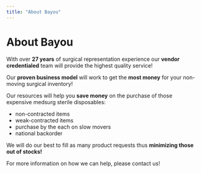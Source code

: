 ```yaml
---
title: "About Bayou"
---
```


# About Bayou

With over **27 years** of surgical representation experience our **vendor credentialed** team will provide the highest quality service!

Our **proven business model** will work to get the **most money** for your non-moving surgical inventory!

Our resources will help you **save money** on the purchase of those expensive medsurg sterile disposables:

- non-contracted items
- weak-contracted items
- purchase by the each on slow movers
- national backorder

We will do our best to fill as many product requests thus **minimizing those out of stocks!**

For more information on how we can help, please contact us!
